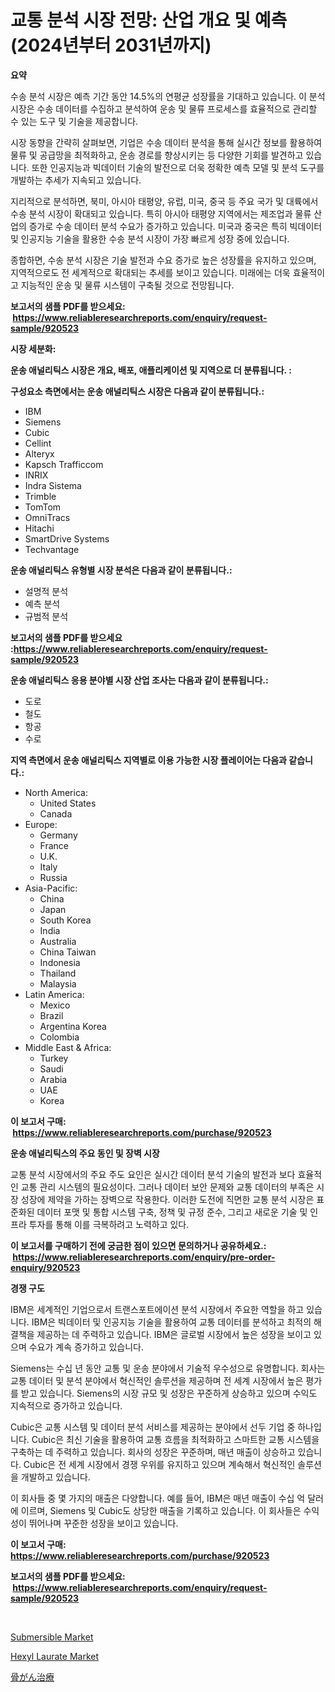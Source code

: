 <p><h1>교통 분석 시장 전망: 산업 개요 및 예측(2024년부터 2031년까지)</h1></p><p><strong>요약</strong></p>
<p><p>수송 분석 시장은 예측 기간 동안 14.5%의 연평균 성장률을 기대하고 있습니다. 이 분석 시장은 수송 데이터를 수집하고 분석하여 운송 및 물류 프로세스를 효율적으로 관리할 수 있는 도구 및 기술을 제공합니다.</p><p>시장 동향을 간략히 살펴보면, 기업은 수송 데이터 분석을 통해 실시간 정보를 활용하여 물류 및 공급망을 최적화하고, 운송 경로를 향상시키는 등 다양한 기회를 발견하고 있습니다. 또한 인공지능과 빅데이터 기술의 발전으로 더욱 정확한 예측 모델 및 분석 도구를 개발하는 추세가 지속되고 있습니다.</p><p>지리적으로 분석하면, 북미, 아시아 태평양, 유럽, 미국, 중국 등 주요 국가 및 대륙에서 수송 분석 시장이 확대되고 있습니다. 특히 아시아 태평양 지역에서는 제조업과 물류 산업의 증가로 수송 데이터 분석 수요가 증가하고 있습니다. 미국과 중국은 특히 빅데이터 및 인공지능 기술을 활용한 수송 분석 시장이 가장 빠르게 성장 중에 있습니다.</p><p>종합하면, 수송 분석 시장은 기술 발전과 수요 증가로 높은 성장률을 유지하고 있으며, 지역적으로도 전 세계적으로 확대되는 추세를 보이고 있습니다. 미래에는 더욱 효율적이고 지능적인 운송 및 물류 시스템이 구축될 것으로 전망됩니다.</p></p>
<p><strong>보고서의 샘플 PDF를 받으세요: &nbsp;<a href="https://www.reliableresearchreports.com/enquiry/request-sample/920523">https://www.reliableresearchreports.com/enquiry/request-sample/920523</a></strong></p>
<p><strong>시장 세분화:</strong></p>
<p><strong> 운송 애널리틱스 시장은 개요, 배포, 애플리케이션 및 지역으로 더 분류됩니다. :</strong></p>
<p><strong>구성요소 측면에서는 운송 애널리틱스 시장은 다음과 같이 분류됩니다.:</strong></p>
<p><ul><li>IBM</li><li>Siemens</li><li>Cubic</li><li>Cellint</li><li>Alteryx</li><li>Kapsch Trafficcom</li><li>INRIX</li><li>Indra Sistema</li><li>Trimble</li><li>TomTom</li><li>OmniTracs</li><li>Hitachi</li><li>SmartDrive Systems</li><li>Techvantage</li></ul></p>
<p><strong> 운송 애널리틱스 유형별 시장 분석은 다음과 같이 분류됩니다.:</strong></p>
<p><ul><li>설명적 분석</li><li>예측 분석</li><li>규범적 분석</li></ul></p>
<p><strong>보고서의 샘플 PDF를 받으세요 :<a href="https://www.reliableresearchreports.com/enquiry/request-sample/920523">https://www.reliableresearchreports.com/enquiry/request-sample/920523</a></strong></p>
<p><strong> 운송 애널리틱스 응용 분야별 시장 산업 조사는 다음과 같이 분류됩니다.:</strong></p>
<p><ul><li>도로</li><li>철도</li><li>항공</li><li>수로</li></ul></p>
<p><strong>지역 측면에서 운송 애널리틱스 지역별로 이용 가능한 시장 플레이어는 다음과 같습니다.:</strong></p>
<p><ul>
    <li>
        North America:
        <ul>
            <li>United States</li>
            <li>Canada</li>
        </ul>
    </li>
    <li>
        Europe:
        <ul>
            <li>Germany</li>
            <li>France</li>
            <li>U.K.</li>
            <li>Italy</li>
            <li>Russia</li>
        </ul>
    </li>
    <li>
        Asia-Pacific:
        <ul>
            <li>China</li>
            <li>Japan</li>
            <li>South Korea</li>
            <li>India</li>
            <li>Australia</li>
            <li>China Taiwan</li>
            <li>Indonesia</li>
            <li>Thailand</li>
            <li>Malaysia</li>
        </ul>
    </li>
    <li>
        Latin America:
        <ul>
            <li>Mexico</li>
            <li>Brazil</li>
            <li>Argentina Korea</li>
            <li>Colombia</li>
        </ul>
    </li>
    <li>
        Middle East & Africa:
        <ul>
            <li>Turkey</li>
            <li>Saudi</li>
            <li>Arabia</li>
            <li>UAE</li>
            <li>Korea</li>
        </ul>
    </li>
    </ul></p>
<p><strong>이 보고서 구매: &nbsp;<a href="https://www.reliableresearchreports.com/purchase/920523">https://www.reliableresearchreports.com/purchase/920523</a></strong></p>
<p><strong>운송 애널리틱스의 주요 동인 및 장벽 시장</strong></p>
<p><p>교통 분석 시장에서의 주요 주도 요인은 실시간 데이터 분석 기술의 발전과 보다 효율적인 교통 관리 시스템의 필요성이다. 그러나 데이터 보안 문제와 교통 데이터의 부족은 시장 성장에 제약을 가하는 장벽으로 작용한다. 이러한 도전에 직면한 교통 분석 시장은 표준화된 데이터 포맷 및 통합 시스템 구축, 정책 및 규정 준수, 그리고 새로운 기술 및 인프라 투자를 통해 이를 극복하려고 노력하고 있다.</p></p>
<p><strong>이 보고서를 구매하기 전에 궁금한 점이 있으면 문의하거나 공유하세요.: &nbsp;<a href="https://www.reliableresearchreports.com/enquiry/pre-order-enquiry/920523">https://www.reliableresearchreports.com/enquiry/pre-order-enquiry/920523</a></strong></p>
<p><strong>경쟁 구도</strong></p>
<p><p>IBM은 세계적인 기업으로서 트랜스포트에이션 분석 시장에서 주요한 역할을 하고 있습니다. IBM은 빅데이터 및 인공지능 기술을 활용하여 교통 데이터를 분석하고 최적의 해결책을 제공하는 데 주력하고 있습니다. IBM은 글로벌 시장에서 높은 성장을 보이고 있으며 수요가 계속 증가하고 있습니다.</p><p>Siemens는 수십 년 동안 교통 및 운송 분야에서 기술적 우수성으로 유명합니다. 회사는 교통 데이터 및 분석 분야에서 혁신적인 솔루션을 제공하며 전 세계 시장에서 높은 평가를 받고 있습니다. Siemens의 시장 규모 및 성장은 꾸준하게 상승하고 있으며 수익도 지속적으로 증가하고 있습니다.</p><p>Cubic은 교통 시스템 및 데이터 분석 서비스를 제공하는 분야에서 선두 기업 중 하나입니다. Cubic은 최신 기술을 활용하여 교통 흐름을 최적화하고 스마트한 교통 시스템을 구축하는 데 주력하고 있습니다. 회사의 성장은 꾸준하며, 매년 매출이 상승하고 있습니다. Cubic은 전 세계 시장에서 경쟁 우위를 유지하고 있으며 계속해서 혁신적인 솔루션을 개발하고 있습니다.</p><p>이 회사들 중 몇 가지의 매출은 다양합니다. 예를 들어, IBM은 매년 매출이 수십 억 달러에 이르며, Siemens 및 Cubic도 상당한 매출을 기록하고 있습니다. 이 회사들은 수익성이 뛰어나며 꾸준한 성장을 보이고 있습니다.</p></p>
<p><strong>이 보고서 구매: &nbsp; <a href="https://www.reliableresearchreports.com/purchase/920523">https://www.reliableresearchreports.com/purchase/920523</a></strong></p>
<p><strong>보고서의 샘플 PDF를 받으세요: &nbsp;<a href="https://www.reliableresearchreports.com/enquiry/request-sample/920523">https://www.reliableresearchreports.com/enquiry/request-sample/920523</a></strong><strong></strong></p>
<p>&nbsp;</p>
<p><p><a href="https://issuu.com/reportprime-2/docs/submersible-market-size-2030.pptx">Submersible Market</a></p><p><a href="https://issuu.com/reportprime-2/docs/hexyl-laurate-market-size-2030.pptx">Hexyl Laurate Market</a></p><p><a href="https://github.com/oqxogxyvqe90775/Market-Research-Report-List-1/blob/main/4602271183105.md">骨がん治療</a></p></p>
